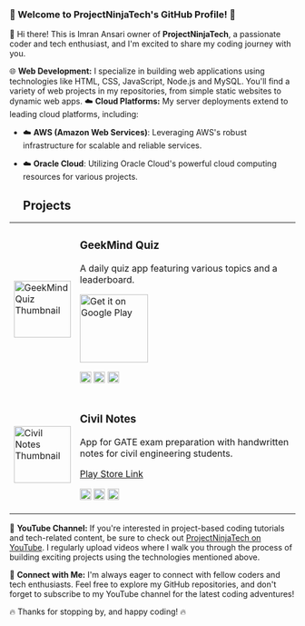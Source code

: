 ### 🚀 Welcome to ProjectNinjaTech's GitHub Profile! 🚀

👋 Hi there! This is Imran Ansari owner of **ProjectNinjaTech**, a passionate coder and tech enthusiast, and I'm excited to share my coding journey with you.

🌐 **Web Development:** I specialize in building web applications using technologies like HTML, CSS, JavaScript, Node.js and MySQL. You'll find a variety of web projects in my repositories, from simple static websites to dynamic web apps.
☁️ **Cloud Platforms:** My server deployments extend to leading cloud platforms, including:

- ☁️ **AWS (Amazon Web Services)**: Leveraging AWS's robust infrastructure for scalable and reliable services.
- ☁️ **Oracle Cloud**: Utilizing Oracle Cloud's powerful cloud computing resources for various projects.

  ## Projects

<table>
  <tr>
    <td>
      <img src="https://play-lh.googleusercontent.com/your-image-link-here" width="100" height="100" alt="GeekMind Quiz Thumbnail" />
    </td>
    <td>
      <h3>GeekMind Quiz</h3>
      <p>A daily quiz app featuring various topics and a leaderboard.</p>
     <p>
        <a href="https://play.google.com/store/apps/details?id=com.geekmindquiz">
          <img src="https://upload.wikimedia.org/wikipedia/commons/thumb/7/78/Google_Play_Store_badge_EN.svg/270px-Google_Play_Store_badge_EN.svg.png" width="120" alt="Get it on Google Play" />
        </a>
      </p>
      <p>
        <img src="https://img.shields.io/badge/React_Native-20232A?style=for-the-badge&logo=react&logoColor=61DAFB" alt="React Native" height="20"/>
        <img src="https://img.shields.io/badge/Firebase-FFCA28?style=for-the-badge&logo=firebase&logoColor=black" alt="Firebase" height="20"/>
        <img src="https://img.shields.io/badge/OpenTDB-Database-3CB371?style=for-the-badge" alt="OpenTDB API" height="20"/>
      </p>
    </td>
  </tr>

  <tr>
    <td>
      <img src="https://play-lh.googleusercontent.com/your-second-image-link-here" width="100" height="100" alt="Civil Notes Thumbnail" />
    </td>
    <td>
      <h3>Civil Notes</h3>
      <p>App for GATE exam preparation with handwritten notes for civil engineering students.</p>
      <p><a href="https://play.google.com/store/apps/details?id=com.civilnotes">Play Store Link</a></p>
      <p>
        <img src="https://img.shields.io/badge/React_Native-20232A?style=for-the-badge&logo=react&logoColor=61DAFB" alt="React Native" height="20"/>
        <img src="https://img.shields.io/badge/Firebase-FFCA28?style=for-the-badge&logo=firebase&logoColor=black" alt="Firebase" height="20"/>
        <img src="https://img.shields.io/badge/Node.js-339933?style=for-the-badge&logo=nodedotjs&logoColor=white" alt="Node.js" height="20"/>
      </p>
    </td>
  </tr>
</table>


🎥 **YouTube Channel:** If you're interested in project-based coding tutorials and tech-related content, be sure to check out [ProjectNinjaTech on YouTube](https://www.youtube.com/c/ProjectNinjaTech). I regularly upload videos where I walk you through the process of building exciting projects using the technologies mentioned above.

🔗 **Connect with Me:** I'm always eager to connect with fellow coders and tech enthusiasts. Feel free to explore my GitHub repositories, and don't forget to subscribe to my YouTube channel for the latest coding adventures!

🔥 Thanks for stopping by, and happy coding! 🔥

<!---
projectninjatech/projectninjatech is a ✨ special ✨ repository because its `README.md` (this file) appears on your GitHub profile.
You can click the Preview link to take a look at your changes.
--->
